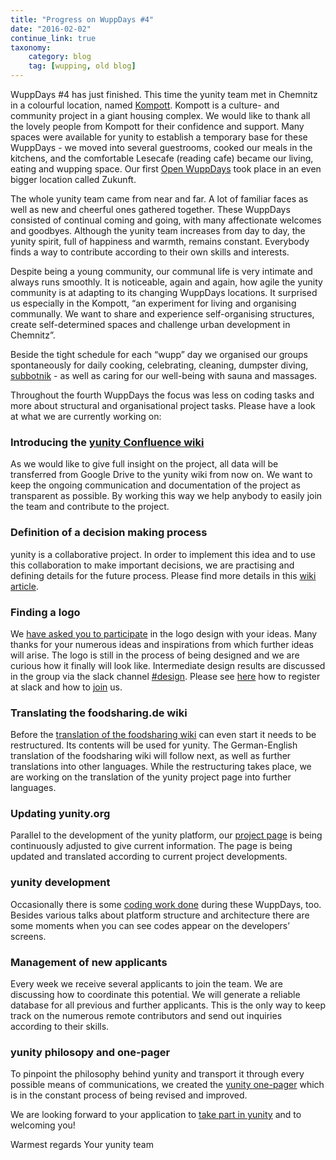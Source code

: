 ```yaml
---
title: "Progress on WuppDays #4"
date: "2016-02-02"
continue_link: true
taxonomy:
    category: blog
    tag: [wupping, old blog]
---
```

    

WuppDays #4 has just finished. This time the yunity team met in Chemnitz in a colourful location, named [Kompott](http://kompott.cc/). Kompott is a culture- and community project in a giant housing complex. We would like to thank all the lovely people from Kompott for their confidence and support. Many spaces were available for yunity to establish a temporary base for these WuppDays - we moved into several guestrooms, cooked our meals in the kitchens, and the comfortable Lesecafe (reading cafe) became our living, eating and wupping space. Our first [Open WuppDays](/blog/post/impressions-openwuppdays-1) took place in an even bigger location called Zukunft.

The whole yunity team came from near and far. A lot of familiar faces as well as new and cheerful ones gathered together. These WuppDays consisted of continual coming and going, with many affectionate welcomes and goodbyes. Although the yunity team increases from day to day, the yunity spirit, full of happiness and warmth, remains constant. Everybody finds a way to contribute according to their own skills and interests.

Despite being a young community, our communal life is very intimate and always runs smoothly. It is noticeable, again and again, how agile the yunity community is at adapting to its changing WuppDays locations. It surprised us especially in the Kompott, “an experiment for living and organising communally. We want to share and experience self-organising structures, create self-determined spaces and challenge urban development in Chemnitz”. 

Beside the tight schedule for each “wupp” day we organised our groups spontaneously for daily cooking, celebrating, cleaning, dumpster diving, [subbotnik](https://en.wikipedia.org/wiki/Subbotnik) - as well as caring for our well-being with sauna and massages.

Throughout the fourth WuppDays the focus was less on coding tasks and more about structural and organisational project tasks. Please have a look at what we are currently working on:

### Introducing the [yunity Confluence wiki](https://yunity.atlassian.net/wiki/)

As we would like to give full insight on the project, all data will be transferred from Google Drive to the yunity wiki from now on. We want to keep the ongoing communication and documentation of the project as transparent as possible. By working this way we help anybody to easily join the team and contribute to the project.

### Definition of a decision making process

yunity is a collaborative project. In order to implement this idea and to use this collaboration to make important decisions, we are practising and defining details for the future process. Please find more details in this [wiki article](https://yunity.atlassian.net/wiki/display/YUN/Decision+making).

### Finding a logo

We [have asked you to participate](/blog/post/lookin-logo) in the logo design with your ideas. Many thanks for your numerous ideas and inspirations from which further ideas will arise. The logo is still in the process of being designed and we are curious how it finally will look like. Intermediate design results are discussed in the group via the slack channel [#design](https://yunity.slack.com/messages/design/). Please see [here](https://yunity.atlassian.net/wiki/display/YUN/3.+Get+involved) how to register at slack and how to [join](/join-the-team) us.

### Translating the foodsharing.de wiki

Before the [translation of the foodsharing wiki](https://yunity.atlassian.net/wiki/display/YUN/Foodsharing+Wiki+Translation) can even start it needs to be restructured. Its contents will be used for yunity. The German-English translation of the foodsharing wiki will follow next, as well as further translations into other languages. While the restructuring takes place, we are working on the translation of the yunity project page into further languages.

### Updating yunity.org

Parallel to the development of the yunity platform, our [project page](https://project.yunity.org) is being continuously adjusted to give current information. The page is being updated and translated according to current project developments.

### yunity development

Occasionally there is some [coding work done](https://yunity.atlassian.net/wiki/display/YUN/Development+Team) during these WuppDays, too. Besides various talks about platform structure and architecture there are some moments when you can see codes appear on the developers’ screens.

### Management of new applicants

Every week we receive several applicants to join the team. We are discussing how to coordinate this potential. We will generate a reliable database for all previous and further applicants. This is the only way to keep track on the numerous remote contributors and send out inquiries according to their skills.

### yunity philosopy and one-pager

To pinpoint the philosophy behind yunity and transport it through every possible means of communications, we created the [yunity one-pager](https://project.yunity.org/yunity) which is in the constant process of being revised and improved.


We are looking forward to your application to [take part in yunity](/join-the-team) and to welcoming you!

Warmest regards
Your yunity team